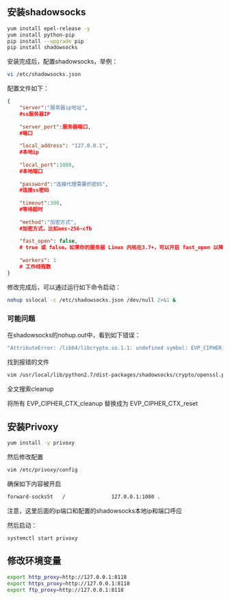 
## 安装shadowsocks

```bash
yum install epel-release -y
yum install python-pip
pip install --upgrade pip
pip install shadowsocks
```

安装完成后，配置shadowsocks，举例：

```bash
vi /etc/shadowsocks.json
```

配置文件如下：

```json
{
    "server":"服务器ip地址",
    #ss服务器IP
 
    "server_port":服务器端口,
    #端口
 
    "local_address": "127.0.0.1",
    #本地ip
 
    "local_port":1080,
    #本地端口
 
    "password":"连接代理需要的密码",
    #连接ss密码
 
    "timeout":300,
    #等待超时
 
    "method":"加密方式",
    #加密方式，比如aes-256-cfb
 
    "fast_open": false,
    # true 或 false。如果你的服务器 Linux 内核在3.7+，可以开启 fast_open 以降低延迟。开启方法： echo 3 > /proc/sys/net/ipv4/tcp_fastopen 开启之后，将 fast_open 的配置设置为 true 即可
 
    "workers": 1
    # 工作线程数
}
```

修改完成后，可以通过运行如下命令启动：

```bash
nohup sslocal -c /etc/shadowsocks.json /dev/null 2>&1 &
```

### 可能问题

在shadowsocks的nohup.out中，看到如下错误：

```bash
"AttributeError: /lib64/libcrypto.so.1.1: undefined symbol: EVP_CIPHER_CTX_cleanup"
```

找到报错的文件

```bash
vim /usr/local/lib/python2.7/dist-packages/shadowsocks/crypto/openssl.py
```

全文搜索cleanup

将所有
EVP\_CIPHER\_CTX\_cleanup
替换成为
EVP\_CIPHER\_CTX\_reset

## 安装Privoxy

```bash
yum install -y privoxy
```

然后修改配置

```bash
vim /etc/privoxy/config
```

确保如下内容被开启

```bash
forward-socks5t   /               127.0.0.1:1080 .
```

注意，这里后面的ip端口和配置的shadowsocks本地ip和端口呼应

然后启动：

    systemctl start privoxy

## 修改环境变量

```bash
export http_proxy=http://127.0.0.1:8118
export https_proxy=http://127.0.0.1:8118
export ftp_proxy=http://127.0.0.1:8118
```


